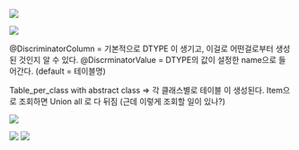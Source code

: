 ![](Pasted%20image%2020240824174529.png)

![](Pasted%20image%2020240824173906.png)

@DiscriminatorColumn = 기본적으로 DTYPE 이 생기고, 이걸로 어떤걸로부터 생성된 것인지 알  수 있다.
@DiscrminatorValue = DTYPE의 값이 설정한 name으로 들어간다. (default = 테이블명)

Table_per_class with abstract class => 각 클래스별로 테이블 이 생성된다.
Item으로 조회하면 Union all 로 다 뒤짐 (근데 이렇게 조회할 일이 있나?)


![](Pasted%20image%2020240824180116.png)


![](Pasted%20image%2020240824180132.png)
![](Pasted%20image%2020240824180244.png)

